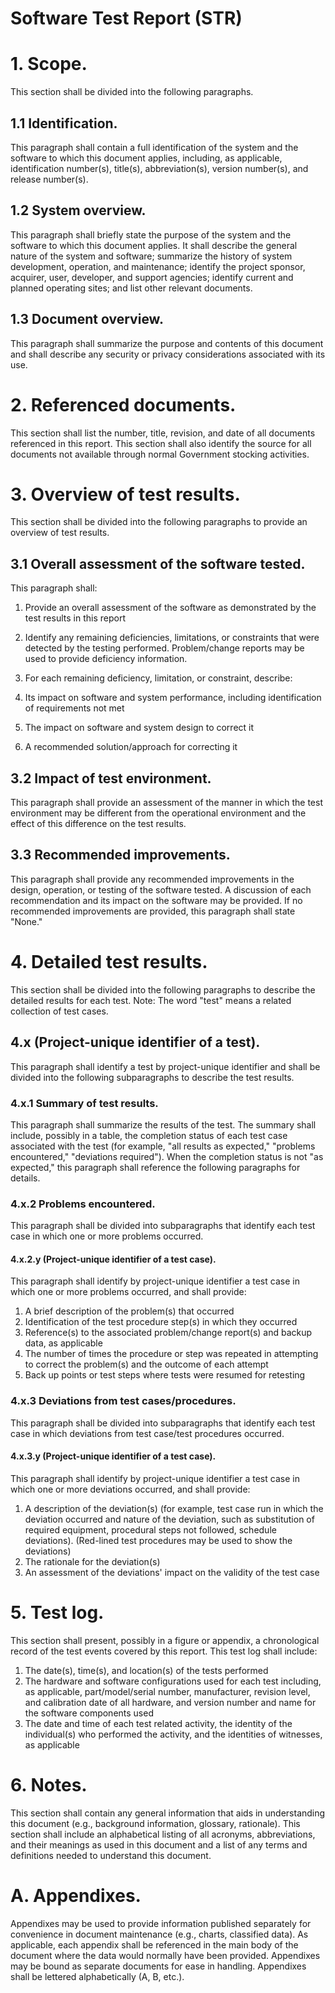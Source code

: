 # Software Test Report (STR)

# 1.	Scope.
This section shall be divided into the following paragraphs.

## 1.1		Identification.
This paragraph shall contain a full identification of the system and the software to which this document applies, including, as applicable, identification number(s), title(s), abbreviation(s), version number(s), and release number(s).

## 1.2		System overview.
This paragraph shall briefly state the purpose of the system and the software to which this document applies. It shall describe the general nature of the system and software; summarize the history of system development, operation, and maintenance; identify the project sponsor, acquirer, user, developer, and support agencies; identify current and planned operating sites; and list other relevant documents.

## 1.3		Document overview.
This paragraph shall summarize the purpose and contents of this document and shall describe any security or privacy considerations associated with its use.

# 2.	Referenced documents.
This section shall list the number, title, revision, and date of all documents referenced in this report. This section shall also identify the source for all documents not available through normal Government stocking activities.

# 3.	Overview of test results.
This section shall be divided into the following paragraphs to provide an overview of test results.

## 3.1		Overall assessment of the software tested.
This paragraph shall:

1. Provide an overall assessment of the software as demonstrated by the test results in this report
1. Identify any remaining deficiencies, limitations, or constraints that were detected by the testing performed. Problem/change reports may be used to provide deficiency information.
1. For each remaining deficiency, limitation, or constraint, describe:

1. Its impact on software and system performance, including identification of requirements not met
1. The impact on software and system design to correct it
1. A recommended solution/approach for correcting it





## 3.2		Impact of test environment.
This paragraph shall provide an assessment of the manner in which the test environment may be different from the operational environment and the effect of this difference on the test results.

## 3.3		Recommended improvements.
This paragraph shall provide any recommended improvements in the design, operation, or testing of the software tested. A discussion of each recommendation and its impact on the software may be provided. If no recommended improvements are provided, this paragraph shall state "None."

# 4.	Detailed test results.
This section shall be divided into the following paragraphs to describe the detailed results for each test. Note: The word "test" means a related collection of test cases.

## 4.x		(Project-unique identifier of a test).
This paragraph shall identify a test by project-unique identifier and shall be divided into the following subparagraphs to describe the test results.

### 4.x.1		Summary of test results.
This paragraph shall summarize the results of the test. The summary shall include, possibly in a table, the completion status of each test case associated with the test (for example, "all results as expected," "problems encountered," "deviations required"). When the completion status is not "as expected," this paragraph shall reference the following paragraphs for details.

### 4.x.2		Problems encountered.
This paragraph shall be divided into subparagraphs that identify each test case in which one or more problems occurred.

#### 4.x.2.y	(Project-unique identifier of a test case).
This paragraph shall identify by project-unique identifier a test case in which one or more problems occurred, and shall provide:

1. A brief description of the problem(s) that occurred
1. Identification of the test procedure step(s) in which they occurred
1. Reference(s) to the associated problem/change report(s) and backup data, as applicable
1. The number of times the procedure or step was repeated in attempting to correct the problem(s) and the outcome of each attempt
1. Back up points or test steps where tests were resumed for retesting



### 4.x.3		Deviations from test cases/procedures.
This paragraph shall be divided into subparagraphs that identify each test case in which deviations from test case/test procedures occurred.

#### 4.x.3.y	(Project-unique identifier of a test case).
This paragraph shall identify by project-unique identifier a test case in which one or more deviations occurred, and shall provide:

1. A description of the deviation(s) (for example, test case run in which the deviation occurred and nature of the deviation, such as substitution of required equipment, procedural steps not followed, schedule deviations). (Red-lined test procedures may be used to show the deviations)
1. The rationale for the deviation(s)
1. An assessment of the deviations' impact on the validity of the test case



# 5.	Test log.
This section shall present, possibly in a figure or appendix, a chronological record of the test events covered by this report. This test log shall include:

1. The date(s), time(s), and location(s) of the tests performed
1. The hardware and software configurations used for each test including, as applicable, part/model/serial number, manufacturer, revision level, and calibration date of all hardware, and version number and name for the software components used
1. The date and time of each test related activity, the identity of the individual(s) who performed the activity, and the identities of witnesses, as applicable



# 6.	Notes.
This section shall contain any general information that aids in understanding this document (e.g., background information, glossary, rationale). This section shall include an alphabetical listing of all acronyms, abbreviations, and their meanings as used in this document and a list of any terms and definitions needed to understand this document.

# A.	Appendixes.
Appendixes may be used to provide information published separately for convenience in document maintenance (e.g., charts, classified data). As applicable, each appendix shall be referenced in the main body of the document where the data would normally have been provided. Appendixes may be bound as separate documents for ease in handling. Appendixes shall be lettered alphabetically (A, B, etc.).

#


#


#


#


#


#
